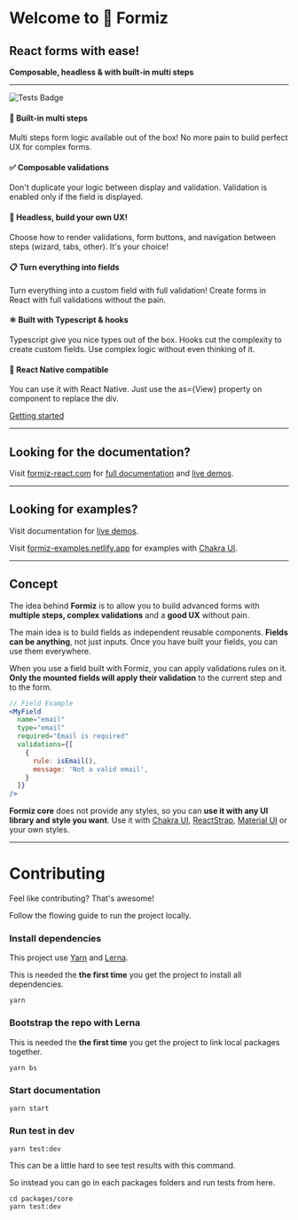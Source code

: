 # Welcome to 🐜 Formiz
## React forms with ease!

**Composable, headless & with built-in multi steps**

---

![Tests Badge](https://github.com/ivan-dalmet/formiz/workflows/Formiz%20Test/badge.svg)

#### 🧙‍ **Built-in multi steps**
Multi steps form logic available out of the box! No more pain to build perfect UX for complex forms.

#### ✅ **Composable validations**
Don't duplicate your logic between display and validation. Validation is enabled only if the field is displayed.

#### 💅 **Headless, build your own UX!**
Choose how to render validations, form buttons, and navigation between steps (wizard, tabs, other). It's your choice!

#### 📋 **Turn everything into fields**
Turn everything into a custom field with full validation! Create forms in React with full validations without the pain.

#### ⚛️ **Built with Typescript & hooks**
Typescript give you nice types out of the box. Hooks cut the complexity to create custom fields. Use complex logic without even thinking of it.

#### 📱 **React Native compatible**
You can use it with React Native. Just use the as={View} property on <FormizStep> component to replace the div.

[Getting started](https://formiz-react.com/docs/getting-started)

---

## Looking for the documentation?

Visit [formiz-react.com](https://formiz-react.com) for [full documentation](https://formiz-react.com/docs/getting-started) and [live demos](https://formiz-react.com/docs/demos/wizard).

---

## Looking for examples?

Visit documentation for [live demos](https://formiz-react.com/docs/demos/wizard).

Visit [formiz-examples.netlify.app](https://formiz-examples.netlify.app) for examples with [Chakra UI](https://chakra-ui.com/).

---

## Concept

The idea behind **Formiz** is to allow you to build advanced forms with
**multiple steps, complex validations** and a **good UX** without pain.

The main idea is to build fields as independent reusable components.
**Fields can be anything**, not just inputs. Once you have built your fields,
you can use them everywhere.

When you use a field built with Formiz, you can apply validations rules on it.
**Only the mounted fields will apply their validation** to the current step and to the form.

```jsx
// Field Example
<MyField
  name="email"
  type="email"
  required="Email is required"
  validations={[
    {
      rule: isEmail(),
      message: 'Not a valid email',
    }
  ]}
/>
```

**Formiz core** does not provide any styles, so you can **use it with any UI library and style you want**.
Use it with [Chakra UI](https://chakra-ui.com/), [ReactStrap](https://reactstrap.github.io/), [Material UI](https://material-ui.com/) or your own styles.

---

# Contributing

Feel like contributing? That's awesome!

Follow the flowing guide to run the project locally.


### Install dependencies

This project use [Yarn](https://yarnpkg.com) and [Lerna](https://lerna.js.org/).

This is needed the **the first time** you get the project to install all dependencies.

```
yarn
```

### Bootstrap the repo with Lerna

This is needed the **the first time** you get the project to link local packages together.

```
yarn bs
```

### Start documentation

```
yarn start
```

### Run test in dev

```
yarn test:dev
```

This can be a little hard to see test results with this command.

So instead you can go in each packages folders and run tests from here.

```
cd packages/core
yarn test:dev
```
